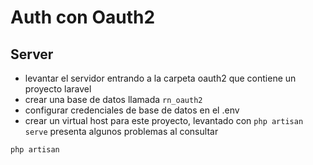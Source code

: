 # Auth con Oauth2


## Server
- levantar el servidor entrando a la carpeta oauth2 que contiene un proyecto laravel
- crear una base de datos llamada `rn_oauth2`
- configurar credenciales de base de datos en el .env
- crear un virtual host para este proyecto, levantado con `php artisan serve` presenta algunos problemas al consultar



```bash
php artisan 
```
